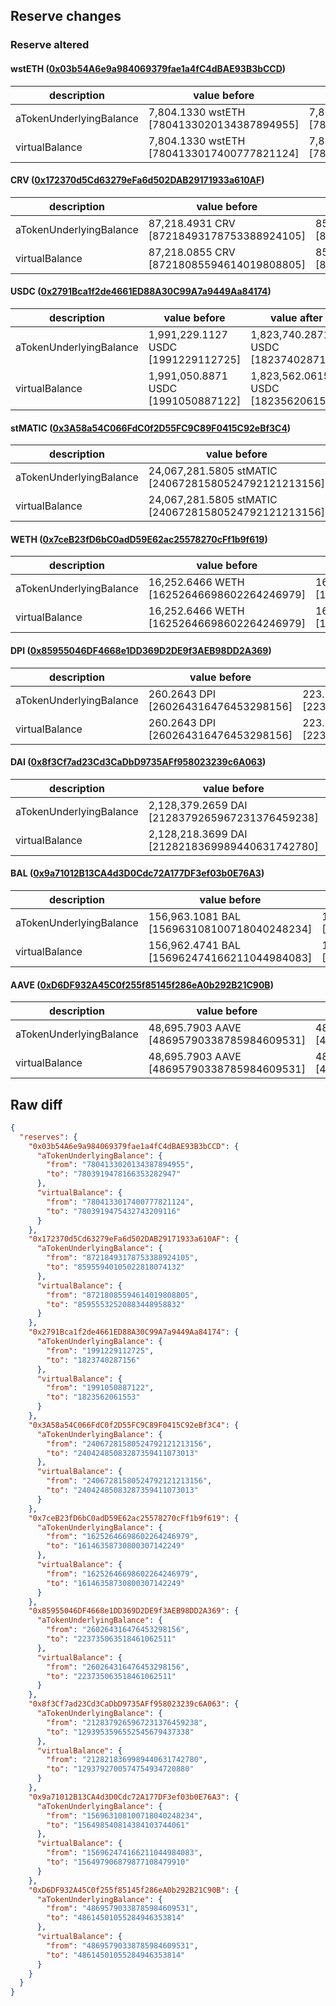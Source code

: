 ## Reserve changes

### Reserve altered

#### wstETH ([0x03b54A6e9a984069379fae1a4fC4dBAE93B3bCCD](https://polygonscan.com/address/0x03b54A6e9a984069379fae1a4fC4dBAE93B3bCCD))

| description | value before | value after |
| --- | --- | --- |
| aTokenUnderlyingBalance | 7,804.1330 wstETH [7804133020134387894955] | 7,803.9194 wstETH [7803919478166353282947] |
| virtualBalance | 7,804.1330 wstETH [7804133017400777821124] | 7,803.9194 wstETH [7803919475432743209116] |


#### CRV ([0x172370d5Cd63279eFa6d502DAB29171933a610AF](https://polygonscan.com/address/0x172370d5Cd63279eFa6d502DAB29171933a610AF))

| description | value before | value after |
| --- | --- | --- |
| aTokenUnderlyingBalance | 87,218.4931 CRV [87218493178753388924105] | 85,955.9401 CRV [85955940105022818074132] |
| virtualBalance | 87,218.0855 CRV [87218085594614019808805] | 85,955.5325 CRV [85955532520883448958832] |


#### USDC ([0x2791Bca1f2de4661ED88A30C99A7a9449Aa84174](https://polygonscan.com/address/0x2791Bca1f2de4661ED88A30C99A7a9449Aa84174))

| description | value before | value after |
| --- | --- | --- |
| aTokenUnderlyingBalance | 1,991,229.1127 USDC [1991229112725] | 1,823,740.2871 USDC [1823740287156] |
| virtualBalance | 1,991,050.8871 USDC [1991050887122] | 1,823,562.0615 USDC [1823562061553] |


#### stMATIC ([0x3A58a54C066FdC0f2D55FC9C89F0415C92eBf3C4](https://polygonscan.com/address/0x3A58a54C066FdC0f2D55FC9C89F0415C92eBf3C4))

| description | value before | value after |
| --- | --- | --- |
| aTokenUnderlyingBalance | 24,067,281.5805 stMATIC [24067281580524792121213156] | 24,042,485.0832 stMATIC [24042485083287359411073013] |
| virtualBalance | 24,067,281.5805 stMATIC [24067281580524792121213156] | 24,042,485.0832 stMATIC [24042485083287359411073013] |


#### WETH ([0x7ceB23fD6bC0adD59E62ac25578270cFf1b9f619](https://polygonscan.com/address/0x7ceB23fD6bC0adD59E62ac25578270cFf1b9f619))

| description | value before | value after |
| --- | --- | --- |
| aTokenUnderlyingBalance | 16,252.6466 WETH [16252646698602264246979] | 16,146.3587 WETH [16146358730800307142249] |
| virtualBalance | 16,252.6466 WETH [16252646698602264246979] | 16,146.3587 WETH [16146358730800307142249] |


#### DPI ([0x85955046DF4668e1DD369D2DE9f3AEB98DD2A369](https://polygonscan.com/address/0x85955046DF4668e1DD369D2DE9f3AEB98DD2A369))

| description | value before | value after |
| --- | --- | --- |
| aTokenUnderlyingBalance | 260.2643 DPI [260264316476453298156] | 223.7350 DPI [223735063518461062511] |
| virtualBalance | 260.2643 DPI [260264316476453298156] | 223.7350 DPI [223735063518461062511] |


#### DAI ([0x8f3Cf7ad23Cd3CaDbD9735AFf958023239c6A063](https://polygonscan.com/address/0x8f3Cf7ad23Cd3CaDbD9735AFf958023239c6A063))

| description | value before | value after |
| --- | --- | --- |
| aTokenUnderlyingBalance | 2,128,379.2659 DAI [2128379265967231376459238] | 1,293,953.5965 DAI [1293953596552545679437338] |
| virtualBalance | 2,128,218.3699 DAI [2128218369989440631742780] | 1,293,792.7005 DAI [1293792700574754934720880] |


#### BAL ([0x9a71012B13CA4d3D0Cdc72A177DF3ef03b0E76A3](https://polygonscan.com/address/0x9a71012B13CA4d3D0Cdc72A177DF3ef03b0E76A3))

| description | value before | value after |
| --- | --- | --- |
| aTokenUnderlyingBalance | 156,963.1081 BAL [156963108100718040248234] | 156,498.5408 BAL [156498540814384103744061] |
| virtualBalance | 156,962.4741 BAL [156962474166211044984083] | 156,497.9068 BAL [156497906879877108479910] |


#### AAVE ([0xD6DF932A45C0f255f85145f286eA0b292B21C90B](https://polygonscan.com/address/0xD6DF932A45C0f255f85145f286eA0b292B21C90B))

| description | value before | value after |
| --- | --- | --- |
| aTokenUnderlyingBalance | 48,695.7903 AAVE [48695790338785984609531] | 48,614.5010 AAVE [48614501055284946353814] |
| virtualBalance | 48,695.7903 AAVE [48695790338785984609531] | 48,614.5010 AAVE [48614501055284946353814] |


## Raw diff

```json
{
  "reserves": {
    "0x03b54A6e9a984069379fae1a4fC4dBAE93B3bCCD": {
      "aTokenUnderlyingBalance": {
        "from": "7804133020134387894955",
        "to": "7803919478166353282947"
      },
      "virtualBalance": {
        "from": "7804133017400777821124",
        "to": "7803919475432743209116"
      }
    },
    "0x172370d5Cd63279eFa6d502DAB29171933a610AF": {
      "aTokenUnderlyingBalance": {
        "from": "87218493178753388924105",
        "to": "85955940105022818074132"
      },
      "virtualBalance": {
        "from": "87218085594614019808805",
        "to": "85955532520883448958832"
      }
    },
    "0x2791Bca1f2de4661ED88A30C99A7a9449Aa84174": {
      "aTokenUnderlyingBalance": {
        "from": "1991229112725",
        "to": "1823740287156"
      },
      "virtualBalance": {
        "from": "1991050887122",
        "to": "1823562061553"
      }
    },
    "0x3A58a54C066FdC0f2D55FC9C89F0415C92eBf3C4": {
      "aTokenUnderlyingBalance": {
        "from": "24067281580524792121213156",
        "to": "24042485083287359411073013"
      },
      "virtualBalance": {
        "from": "24067281580524792121213156",
        "to": "24042485083287359411073013"
      }
    },
    "0x7ceB23fD6bC0adD59E62ac25578270cFf1b9f619": {
      "aTokenUnderlyingBalance": {
        "from": "16252646698602264246979",
        "to": "16146358730800307142249"
      },
      "virtualBalance": {
        "from": "16252646698602264246979",
        "to": "16146358730800307142249"
      }
    },
    "0x85955046DF4668e1DD369D2DE9f3AEB98DD2A369": {
      "aTokenUnderlyingBalance": {
        "from": "260264316476453298156",
        "to": "223735063518461062511"
      },
      "virtualBalance": {
        "from": "260264316476453298156",
        "to": "223735063518461062511"
      }
    },
    "0x8f3Cf7ad23Cd3CaDbD9735AFf958023239c6A063": {
      "aTokenUnderlyingBalance": {
        "from": "2128379265967231376459238",
        "to": "1293953596552545679437338"
      },
      "virtualBalance": {
        "from": "2128218369989440631742780",
        "to": "1293792700574754934720880"
      }
    },
    "0x9a71012B13CA4d3D0Cdc72A177DF3ef03b0E76A3": {
      "aTokenUnderlyingBalance": {
        "from": "156963108100718040248234",
        "to": "156498540814384103744061"
      },
      "virtualBalance": {
        "from": "156962474166211044984083",
        "to": "156497906879877108479910"
      }
    },
    "0xD6DF932A45C0f255f85145f286eA0b292B21C90B": {
      "aTokenUnderlyingBalance": {
        "from": "48695790338785984609531",
        "to": "48614501055284946353814"
      },
      "virtualBalance": {
        "from": "48695790338785984609531",
        "to": "48614501055284946353814"
      }
    }
  }
}
```